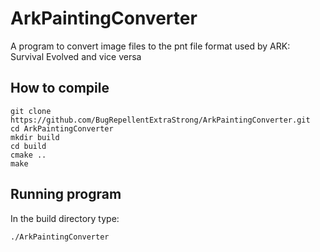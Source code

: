 # ArkPaintingConverter
A program to convert image files to the pnt file format used by ARK: Survival Evolved and vice versa

<h2>How to compile</h2>

```
git clone https://github.com/BugRepellentExtraStrong/ArkPaintingConverter.git
cd ArkPaintingConverter
mkdir build
cd build
cmake ..
make
```
<h2>Running program</h2>
In the build directory type:

```
./ArkPaintingConverter
```
